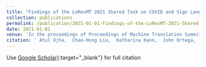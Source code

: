 ```yaml
---
title: "Findings of the LoResMT 2021 Shared Task on COVID and Sign Language for Low-resource Languages"
collection: publications
permalink: /publication/2021-01-01-Findings-of-the-LoResMT-2021-Shared-Task-on-COVID-and-Sign-Language-for-Low-resource-Languages
date: 2021-01-01
venue: 'In the proceedings of Proceedings of Machine Translation Summit XVIII'
citation: ' Atul Ojha,  Chao-Hong Liu,  Katharina Kann,  John Ortega,  Sheetal Shatam,  Theodorus Fransen, &quot;Findings of the LoResMT 2021 Shared Task on COVID and Sign Language for Low-resource Languages.&quot; In the proceedings of Proceedings of Machine Translation Summit XVIII, 2021.'
---
```

Use [Google Scholar](https://scholar.google.com/scholar?q=Findings+of+the+LoResMT+2021+Shared+Task+on+COVID+and+Sign+Language+for+Low+resource+Languages){:target="_blank"} for full citation